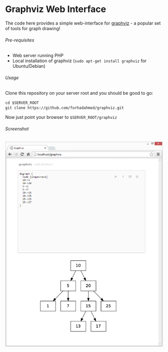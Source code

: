 Graphviz Web Interface
======================

The code here provides a simple web-interface for [graphviz](http://www.graphviz.org/ "Graphviz") - a popular set of tools for graph drawing!

###### Pre-requisites

* Web server running PHP
* Local installation of graphviz (`sudo apt-get install graphviz` for Ubuntu/Debian)

###### Usage

Clone this repository on your server root and you should be good to go:

```
cd $SERVER_ROOT
git clone https://github.com/forhadahmed/graphviz.git
```

Now just point your browser to `$SERVER_ROOT/graphviz`

###### Screenshot

<p align="center"><img src='graphviz.png'></p>

